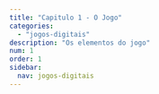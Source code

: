 ```yaml
---
title: "Capitulo 1 - O Jogo"
categories: 
  - "jogos-digitais"
description: "Os elementos do jogo"
num: 1
order: 1
sidebar:
  nav: jogos-digitais      
---
```


